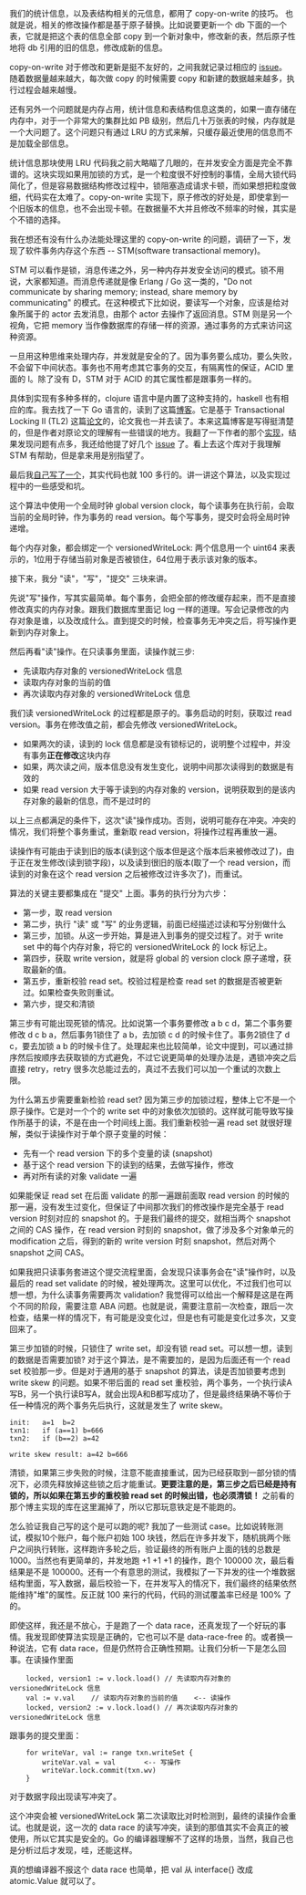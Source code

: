我们的统计信息，以及表结构相关的元信息，都用了 copy-on-write 的技巧。
也就是说，相关的修改操作都是基于原子替换。比如说要更新一个 db 下面的一个表，它就是把这个表的信息全部 copy 到一个新对象中，修改新的表，然后原子性地将 db 引用的旧的信息，修改成新的信息。

copy-on-write 对于修改和更新是挺不友好的，之间我就记录过相应的 [issue](https://github.com/pingcap/tidb/issues/44492)。
随着数据量越来越大，每次做 copy 的时候需要 copy 和新建的数据越来越多，执行过程会越来越慢。

还有另外一个问题就是内存占用，统计信息和表结构信息这类的，如果一直存储在内存中，对于一个非常大的集群比如 PB 级别，然后几十万张表的时候，内存就是一个大问题了。这个问题只有通过 LRU 的方式来解，只缓存最近使用的信息而不是加载全部信息。

统计信息那块使用 LRU 代码我之前大略瞄了几眼的，在并发安全方面是完全不靠谱的。这块实现如果用加锁的方式，是一个粒度很不好控制的事情，全局大锁代码简化了，但是容易数据结构修改过程中，锁阻塞造成请求卡顿，而如果想把粒度做细，代码实在太难了。copy-on-write 实现下，原子修改的好处是，即使拿到一个旧版本的信息，也不会出现卡顿。在数据量不大并且修改不频率的时候，其实是个不错的选择。

我在想还有没有什么办法能处理这里的 copy-on-write 的问题，调研了一下，发现了软件事务内存这个东西 -- STM(software transactional memory)。


STM 可以看作是锁，消息传递之外，另一种内存并发安全访问的模式。锁不用说，大家都知道。而消息传递就是像 Erlang / Go 这一类的，"Do not communicate by sharing memory; instead, share memory by communicating" 的模式。在这种模式下比如说，要读写一个对象，应该是给对象所属于的 actor 去发消息，由那个 actor 去操作了返回消息。STM 则是另一个视角，它把 memory 当作像数据库的存储一样的资源，通过事务的方式来访问这种资源。

一旦用这种思维来处理内存，并发就是安全的了。因为事务要么成功，要么失败，不会留下中间状态。事务也不用考虑其它事务的交互，有隔离性的保证，ACID 里面的 I。除了没有 D，STM 对于 ACID 的其它属性都是跟事务一样的。

具体到实现有多种多样的，clojure 语言中是内置了这种支持的，haskell 也有相应的库。我去找了一下 Go 语言的，读到了这篇[博客](https://medium.com/@talhof8/software-transactional-memory-a-stairway-to-lock-free-programming-heaven-9ca1f4dce23f)。它是基于 Transactional Locking II (TL2) 这篇[论文](https://dcl.epfl.ch/site/_media/education/4.pdf)的，论文我也一并去读了。本来这篇博客是写得挺清楚的，但是作者对原论文的理解有一些错误的地方。我翻了一下作者的那个[实现](https://github.com/talhof8/kashmir)，结果发现问题有点多，我还给他提了好几个 [issue](https://github.com/talhof8/kashmir/issues/created_by/tiancaiamao) 了。看上去这个库对于我理解 STM 有帮助，但是拿来用是别指望了。

最后我[自己写了一个](https://github.com/tiancaiamao/stm)，其实代码也就 100 多行的。讲一讲这个算法，以及实现过程中的一些感受和坑。


这个算法中使用一个全局时钟 global version clock，每个读事务在执行前，会取当前的全局时钟，作为事务的 read version。每个写事务，提交时会将全局时钟递增。

每个内存对象，都会绑定一个 versionedWriteLock: 两个信息用一个 uint64 来表示的，1位用于存储当前对象是否被锁住，64位用于表示该对象的版本。

接下来，我分 "读"，"写"，"提交" 三块来讲。

先说"写"操作，写其实最简单。每个事务，会把全部的修改缓存起来，而不是直接修改真实的内存对象。跟我们数据库里面记 log 一样的道理。写会记录修改的内存对象是谁，以及改成什么。直到提交的时候，检查事务无冲突之后，将写操作更新到内存对象上。


然后再看"读"操作。在只读事务里面，读操作就三步:

- 先读取内存对象的 versionedWriteLock 信息
- 读取内存对象的当前的值
- 再次读取内存对象的 versionedWriteLock 信息


我们读 versionedWriteLock 的过程都是原子的。事务启动的时刻，获取过 read version。事务在修改值之前，都会先修改 versionedWriteLock。

- 如果两次的读，读到的 lock 信息都是没有锁标记的，说明整个过程中，并没有事务**正在修改**这块内存
- 如果，两次读之间，版本信息没有发生变化，说明中间那次读得到的数据是有效的
- 如果 read version 大于等于读到的内存对象的 version，说明获取到的是该内存对象的最新的信息，而不是过时的

以上三点都满足的条件下，这次"读"操作成功。否则，说明可能存在冲突。冲突的情况，我们将整个事务重试，重新取 read version，将操作过程再重放一遍。

读操作有可能由于读到旧的版本(读到这个版本但是这个版本后来被修改过了)，由于正在发生修改(读到锁字段)，以及读到很旧的版本(取了一个 read version，而读到的对象在这个 read version 之后被修改过许多次了)，而重试。

算法的关键主要都集成在 "提交" 上面。事务的执行分为六步：

- 第一步，取 read version
- 第二步，执行 "读" 或 "写" 的业务逻辑，前面已经描述过读和写分别做什么
- 第三步，加锁。从这一步开始，算是进入到事务的提交过程了。对于 write set 中的每个内存对象，将它的 versionedWriteLock 的 lock 标记上。
- 第四步，获取 write version，就是将 global 的 version clock 原子递增，获取最新的值。
- 第五步，重新校验 read set。校验过程是检查 read set 的数据是否被更新过。如果检查失败则重试。
- 第六步，提交和清锁


第三步有可能出现死锁的情况。比如说第一个事务要修改 a b c d，第二个事务要修改 d c b a，然后事务1锁住了 a b，去加锁 c d 的时候卡住了。事务2锁住了 d c，要去加锁 a b 的时候卡住了。处理起来也比较简单，论文中提到，可以通过排序然后按顺序去获取锁的方式避免，不过它说更简单的处理办法是，遇锁冲突之后直接 retry，retry 很多次总能过去的，真过不去我们可以加一个重试的次数上限。


为什么第五步需要重新检验 read set? 因为第三步的加锁过程，整体上它不是一个原子操作。它是对一个个的 write set 中的对象依次加锁的。这样就可能导致写操作所基于的读，不是在由一个时间线上面。我们重新校验一遍 read set 就很好理解，类似于读操作对于单个原子变量的时候：

- 先有一个 read version 下的多个变量的读 (snapshot)
- 基于这个 read version 下的读到的结果，去做写操作，修改
- 再对所有读的对象 validate 一遍

如果能保证 read set 在后面 validate 的那一遍跟前面取 read version 的时候的那一遍，没有发生过变化，但保证了中间那次我们的修改操作是完全基于 read version 时刻对应的 snapshot 的。于是我们最终的提交，就相当两个 snapshot 之间的 CAS 操作，在 read version 时刻的 snapshot，做了涉及多个对象单元的 modification 之后，得到的新的 write version 时刻 snapshot，然后对两个 snapshot 之间 CAS。


如果我把只读事务套进这个提交流程里面，会发现只读事务会在"读"操作时，以及最后的 read set validate 的时候，被处理两次。这里可以优化，不过我们也可以想一想，为什么读事务需要两次 validation? 我觉得可以给出一个解释是这是在两个不同的阶段，需要注意 ABA 问题。也就是说，需要注意前一次检查，跟后一次检查，结果一样的情况下，有可能是没变化过，但是也有可能是变化过多次，又变回来了。

第三步加锁的时候，只锁住了 write set，却没有锁 read set。可以想一想，读到的数据是否需要加锁? 对于这个算法，是不需要加的，是因为后面还有一个 read set 校验那一步。但是对于通用的基于 snapshot 的算法，读是否加锁要考虑到 write skew 的问题。如果不带后面的 read set 重校验，两个事务，一个执行读A写B，另一个执行读B写A，就会出现A和B都写成功了，但是最终结果确不等价于任一种情况的两个事务先后执行，这就是发生了 write skew。


```
init:   a=1  b=2
txn1:   if (a==1) b=666
txn2:   if (b==2) a=42

write skew result: a=42 b=666
```

清锁，如果第三步失败的时候，注意不能直接重试，因为已经获取到一部分锁的情况下，必须先释放掉这些锁之后才能重试。**更要注意的是，第三步之后已经是持有锁的，所以如果在第五步的重校验 read set 的时候出错，也必须清锁！** 之前看的那个博主实现的库在这里漏掉了，所以它那玩意铁定是不能跑的。

怎么验证我自己写的这个是可以跑的呢? 我加了一些测试 case。比如说转账测试，模拟10个账户，每个账户初始 100 块钱，然后在许多并发下，随机挑两个账户之间执行转账，这样跑许多轮之后，验证最终的所有账户上面的钱的总数是 1000。当然也有更简单的，并发地跑 +1 +1 +1 的操作，跑个 100000 次，最后看结果是不是 100000。还有一个有意思的测试，我模拟了一下并发的往一个堆数据结构里面，写入数据，最后校验一下，在并发写入的情况下，我们最终的结果依然能维持"堆"的属性。反正就 100 来行的代码，代码的测试覆盖率已经是 100% 了的。

即使这样，我还是不放心，于是跑了一个 data race，还真发现了一个好玩的事情。我发现即使算法实现是正确的，它也可以不是 data-race-free 的。或者换一种说法，它有 data race，但是仍然符合正确性预期。让我们分析一下是怎么回事。在读操作里面


```
	locked, version1 := v.lock.load() // 先读取内存对象的 versionedWriteLock 信息
	val := v.val    // 读取内存对象的当前的值    <-- 读操作
	locked, version2 := v.lock.load() // 再次读取内存对象的 versionedWriteLock 信息
```

跟事务的提交里面：

```
	for writeVar, val := range txn.writeSet {
		writeVar.val = val       <-- 写操作
		writeVar.lock.commit(txn.wv)
	}
```


对于数据字段出现读写冲突了。

这个冲突会被 versionedWriteLock 第二次读取比对时检测到，最终的读操作会重试。也就是说，这一次的 data race 的读写冲突，读到的那值其实不会真正的被使用，所以它其实是安全的。Go 的编译器理解不了这样的场景，当然，我自己也是分析过后才发现，哇，还能这样。

真的想编译器不报这个 data race 也简单，把 val 从 interface{} 改成 atomic.Value 就可以了。

